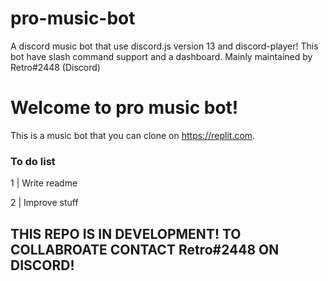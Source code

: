 # pro-music-bot
A discord music bot that use discord.js version 13 and discord-player! This bot have slash command support and a dashboard. Mainly maintained by Retro#2448 (Discord)

# Welcome to pro music bot!

This is a music bot that you can clone on https://replit.com.

### To do list

1 | Write readme


2 | Improve stuff

## THIS REPO IS IN DEVELOPMENT! TO COLLABROATE CONTACT Retro#2448 ON DISCORD!
